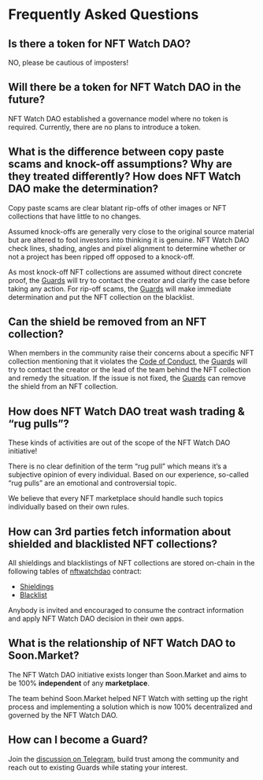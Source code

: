 # Frequently Asked Questions

## Is there a token for NFT Watch DAO?

NO, please be cautious of imposters!

## Will there be a token for NFT Watch DAO in the future?

NFT Watch DAO established a governance model where no token is required. Currently, there are no plans to introduce a token.

## What is the difference between copy paste scams and knock-off assumptions? Why are they treated differently? How does NFT Watch DAO make the determination?

Copy paste scams are clear blatant rip-offs of other images or NFT collections that have little to no changes.

Assumed knock-offs are generally very close to the original source material but are altered to fool investors into thinking it is genuine. NFT Watch DAO check lines, shading, angles and pixel alignment to determine whether or not a project has been ripped off opposed to a knock-off.

As most knock-off NFT collections are assumed without direct concrete proof, the [Guards](./guards.md) will try to contact the creator and clarify the case before taking any action. For rip-off scams, the [Guards](./guards.md) will make immediate determination and put the NFT collection on the blacklist.

## Can the shield be removed from an NFT collection?

When members in the community raise their concerns about a specific NFT collection mentioning that it violates the [Code of Conduct](./code-of-conduct.md), the [Guards](./guards.md) will try to contact the creator or the lead of the team behind the NFT collection and remedy the situation. If the issue is not fixed, the [Guards](./guards.md) can remove the shield from an NFT collection.

## How does NFT Watch DAO treat wash trading & “rug pulls”?

These kinds of activities are out of the scope of the NFT Watch DAO initiative!

There is no clear definition of the term “rug pull” which means it’s a subjective opinion of every individual. Based on our experience, so-called “rug pulls” are an emotional and controversial topic.

We believe that every NFT marketplace should handle such topics individually based on their own rules.

## How can 3rd parties fetch information about shielded and blacklisted NFT collections?

All shieldings and blacklistings of NFT collections are stored on-chain in the following tables of [nftwatchdao](https://explorer.xprnetwork.org/account/nftwatchdao?loadContract=true&tab=Tables&table=globals&account=nftwatchdao&limit=100) contract:

- [Shieldings](https://explorer.xprnetwork.org/account/nftwatchdao?loadContract=true&tab=Tables&account=nftwatchdao&scope=nftwatchdao&limit=100&table=shieldings)
- [Blacklist](https://explorer.xprnetwork.org/account/nftwatchdao?loadContract=true&tab=Tables&account=nftwatchdao&scope=nftwatchdao&limit=100&table=blacklist)

Anybody is invited and encouraged to consume the contract information and apply NFT Watch DAO decision in their own apps.

## What is the relationship of NFT Watch DAO to Soon.Market?

The NFT Watch DAO initiative exists longer than Soon.Market and aims to be 100% **independent** of any **marketplace**.

The team behind Soon.Market helped NFT Watch with setting up the right process and implementing a solution which is now 100% decentralized and governed by the NFT Watch DAO.

## How can I become a Guard?

Join the [discussion on Telegram](https://t.me/nftwatchdao), build trust among the community and reach out to existing Guards while stating your interest.